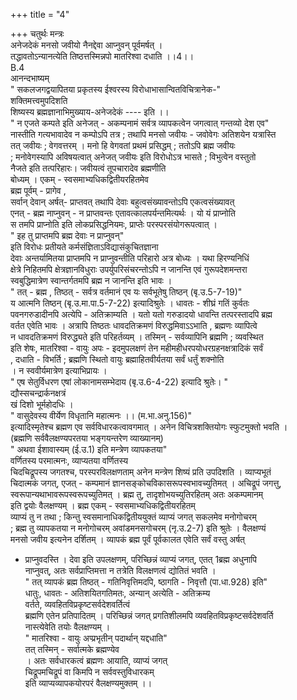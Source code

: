 +++
title = "4"

+++
चतुर्थः मन्त्रः  
अनेजदेकं मनसो जवीयो नैनद्देवा आप्नुवन् पूर्वमर्षत् ।  
तद्धावतोऽन्यानत्येति तिष्ठत्तस्मिन्नपो मातरिश्वा दधाति ।।4।।  
B.4  
आनन्दभाष्यम्  
" सकलजगद्वयापितया प्रकृतस्य ईश्वरस्य विरोधाभासान्वितविचित्रानेक-"  
शक्तिमत्त्वमुपदिशति  
शिष्यस्य ब्रह्मज्ञानाभिमुख्याय-अनेजदेकं ---- इति ।।  
" न एजते कम्पते इति अनेजत् - अकम्पनामं सर्वत्र व्यापकत्वेन जगत्वात् गन्तव्यो देश एव"  
नास्तीति गत्यभावादेव न कम्पोऽपि तत्र ; तथापि मनसो जवीयः - जवोवेगः अतिशयेन यत्रास्ति  
तत् जवीयः ; वेगवत्तरम् । मनो हि वेगवतां प्रथमं प्रसिद्धम् ; ततोऽपि ब्रह्म जवीयः  
; मनोवेगस्यापि अविषयत्वात् अनेजत् जवीयः इति विरोधोऽत्र भासते ; विभुत्वेन वस्तुतो  
नैजते इति तत्परिहारः। जवीयत्वं तूपचारादेव ब्रह्मणीति  
बोध्यम् । एकम् - स्वसमाभ्यधिकद्वितीयरहितमेव  
ब्रह्म पूर्वम् - प्रागेव ,  
सर्वान् देवान् अर्षत्- प्राप्तवत् तथापि देवाः बहुत्वसंख्यावन्तोऽपि एकत्वसंख्यावत्  
एनत् - ब्रह्म नाप्नुवन् - न प्राप्तवन्तः एतावत्कालपर्यन्तमित्यर्थः । यो यं प्राप्नोति  
स तमपि प्राप्नोति इति लोकप्रसिद्धनियमः, प्राप्तेः परस्परसंयोगरूपत्वात् ।  
" इह तु प्राप्तमपि ब्रह्म देवाः न प्राप्नुवन्"  
इति विरोधः प्रतीयते कर्मसंज्ञिताऽविद्यासंकुचितज्ञाना  
देवाः अन्तर्यामितया प्राप्तमपि न प्राप्नुवन्तीति परिहारो अत्र बोध्यः । यथा हिरण्यनिधिं  
क्षेत्रे निहितमपि क्षेत्रज्ञानविधुराः उपर्युपरिसंचरन्तोऽपि न जानन्ति एवं गुरूपदेशमन्तरा  
स्वबुद्धिमात्रेण स्वान्तर्गतमपि ब्रह्म न जानन्ति इति भावः ।  
" तत् - ब्रह्म , तिष्ठत् - सर्वत्र वर्तमानं एव यः सर्वभूतेषु तिष्ठन् (बृ.उ.5-7-19)"  
य आत्मनि तिष्ठन् (बृ.उ.मा.पा.5-7-22) इत्यादिश्रुतेः । धावतः - शीघ्रं गतिं कुर्वतः  
पवनगरुडादीनपि अत्येपि - अतिक्राम्यति । यतो यतो गरुडादयो धावन्ति तत्परस्तादपि ब्रह्म  
वर्तत एवेति भावः । अत्रापि तिष्ठतः धावदतिक्रमणं विरुद्धमिवाऽऽभाति , ब्रह्मणः व्यापित्वे  
न धावदतिक्रमणं विरुद्ध्यते इति परिहर्तव्यम् । तस्मिन् - सर्वव्यापिनि ब्रह्मणि ; व्यवस्थित  
इति शेषः, मातरिश्वा - वायुः अपः - इदमुपलक्षणं तेन महीमहीधरपयोधरग्रहनक्षत्रादिकं सर्वं  
, दधाति - विभर्ति ; ब्रह्मणि स्थितो वायुः ब्रह्माहितवीर्यतया सर्वं धर्तुं शक्नोति  
। न स्ववीर्यमात्रेण इत्याभिप्रायः ।  
" एष सेतुर्विधरण एषां लोकानामसम्भेदाय (बृ.उ.6-4-22) इत्यादि श्रुतेः। "  
द्यौस्सचन्द्रार्कनक्षत्रं  
खं दिशो भूर्महोदधिः ।  
" वासुदेवस्य वीर्येण विधृतानि महात्मनः ।। (म.भा.अनु.156)"  
इत्यादिस्मृतेश्च ब्रह्मण एव सर्वविधारकत्वावगमात् । अनेन विचित्रशक्तियोगः स्फुटमुक्तो भवति ।  
(ब्रह्मणि सर्ववैलक्षण्यपरतया भङ्गयन्तरेण व्याख्यानम्)  
" अथवा ईशावास्यम् (ई.उ.1) इति मन्त्रेण व्यापकतया"  
वर्णितस्य परमात्मनः, व्याप्यतया वर्णितस्य  
चिदचिद्रूपस्य जगतश्च, परस्परविलक्षणताम् अनेन मन्त्रेण शिष्यं प्रति उपदिशति । व्याप्यभूतं  
चिदात्मकं जगत्, एजत् - कम्पमानं ज्ञानसङ्कोचविकासरूपस्वभावच्युतिमत् । अचिद्रूपं जगत्तु,  
स्वरूपान्यथाभावरूपस्वरूपच्युतिमत् । ब्रह्म तु, तादृशोभयच्युतिरहितम् अतः अकम्पमानम्  
इति द्वयोः वैलक्षण्यम् । ब्रह्म एकम् - स्वसमाभ्यधिकद्वितीयरहितम्  
व्याप्यं तु न तथा ; किन्तु स्वसमानाधिकद्वितीययुक्तं व्याप्यं जगत् सकलमेव मनोगोचरम्  
; ब्रह्म तु व्यापकतया न मनोगोचरम् अवांडमनसगोचरम् (नृ.उ.2-7) इति श्रुतेः । वैलक्षण्यं  
मनसो जवीय इत्यनेन दर्शितम् । व्यापकं ब्रह्म पूर्वं पूर्वकालत एवेति सर्वं वस्तु अर्षत्  
- प्राप्नुवदस्ति । देवा इति उपलक्षणम्, परिच्छिन्नं व्याप्यं जगत्, एतत् 1ब्रह्म अधुनापि  
नाप्नुवत्, अतः सर्वप्राप्तिमत्ता न तत्रेति विलक्षणत्वं द्योतितं भवति ।  
" तत् व्यापकं ब्रह्म तिष्ठत् - गतिनिवृत्तिमदपि, ष्ठागति - निवृत्तौ (पा.धा.928) इति"  
धातुः, धावतः - अतिशयितगतिमतः, अन्यान् अत्येति - अतिक्रम्य  
वर्तते, व्यवहितविप्रकृष्टसर्वदेशवर्तित्वं  
ब्रह्मणि एतेन प्रतिपादितम् । परिच्छिन्नं जगत् प्रगतिशीलमपि व्यवहितविप्रकृष्टसर्वदेशवर्ति  
नास्त्येवेति तयोः वैलक्षण्यम् ।  
" मातरिश्वा - वायुः अप्प्रभृतीन् पदार्थान् यद्दधाति"  
तत् तस्मिन् - सर्वात्मके ब्रह्मण्येव  
। अतः सर्वधारकत्वं ब्रह्मणः आयाति, व्याप्यं जगत्  
चिद्रूपमचिद्रूपं वा किमपि न सर्ववस्तुविधारकम्  
इति व्याप्यव्यापकयोरपरं वैलक्षण्यमुक्तम् ।।